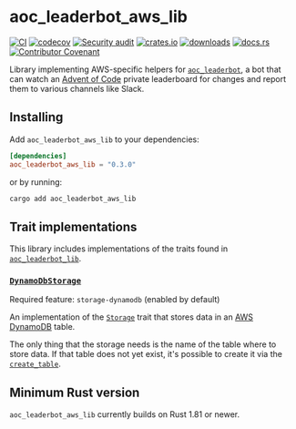 # aoc_leaderbot_aws_lib

[![CI](https://github.com/clechasseur/aoc_leaderbot/actions/workflows/ci.yml/badge.svg?branch=main&event=push)](https://github.com/clechasseur/aoc_leaderbot/actions/workflows/ci.yml) [![codecov](https://codecov.io/gh/clechasseur/aoc_leaderbot/branch/main/graph/badge.svg?token=qSFdAkbb8U)](https://codecov.io/gh/clechasseur/aoc_leaderbot) [![Security audit](https://github.com/clechasseur/aoc_leaderbot/actions/workflows/audit-check.yml/badge.svg?branch=main)](https://github.com/clechasseur/aoc_leaderbot/actions/workflows/audit-check.yml) [![crates.io](https://img.shields.io/crates/v/aoc_leaderbot_aws_lib.svg)](https://crates.io/crates/aoc_leaderbot_aws_lib) [![downloads](https://img.shields.io/crates/d/aoc_leaderbot_aws_lib.svg)](https://crates.io/crates/aoc_leaderbot_aws_lib) [![docs.rs](https://img.shields.io/badge/docs-latest-blue.svg)](https://docs.rs/aoc_leaderbot_aws_lib) [![Contributor Covenant](https://img.shields.io/badge/Contributor%20Covenant-2.1-4baaaa.svg)](../CODE_OF_CONDUCT.md)

Library implementing AWS-specific helpers for [`aoc_leaderbot`](https://github.com/clechasseur/aoc_leaderbot), a bot that can watch an [Advent of Code](https://adventofcode.com/) private leaderboard for changes and report them to various channels like Slack.

## Installing

Add `aoc_leaderbot_aws_lib` to your dependencies:

```toml
[dependencies]
aoc_leaderbot_aws_lib = "0.3.0"
```

or by running:

```bash
cargo add aoc_leaderbot_aws_lib
```

## Trait implementations

This library includes implementations of the traits found in [`aoc_leaderbot_lib`](https://crates.io/crates/aoc_leaderbot_lib).

### [`DynamoDbStorage`](https://docs.rs/aoc_leaderbot_aws_lib/latest/aoc_leaderbot_aws_lib/leaderbot/storage/aws/dynamodb/struct.DynamoDbStorage.html)

Required feature: `storage-dynamodb` (enabled by default)

An implementation of the [`Storage`](https://docs.rs/aoc_leaderbot_lib/latest/aoc_leaderbot_lib/leaderbot/trait.Storage.html) trait that stores data in an [AWS DynamoDB](https://aws.amazon.com/dynamodb/) table.

The only thing that the storage needs is the name of the table where to store data.
If that table does not yet exist, it's possible to create it via the [`create_table`](https://docs.rs/aoc_leaderbot_aws_lib/latest/aoc_leaderbot_aws_lib/leaderbot/storage/aws/dynamodb/struct.DynamoDbStorage.html#tymethod.create_table).

## Minimum Rust version

`aoc_leaderbot_aws_lib` currently builds on Rust 1.81 or newer.
